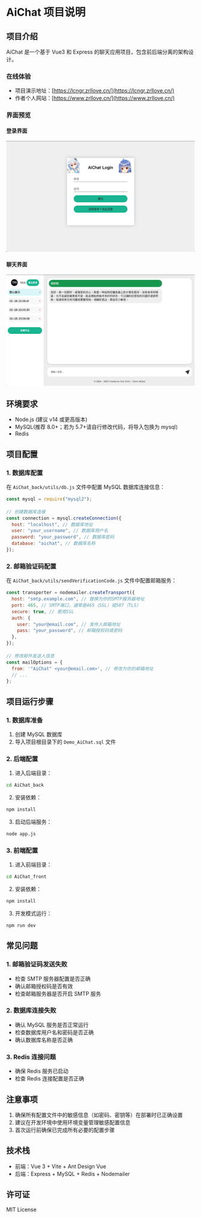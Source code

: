 # AiChat 项目说明

## 项目介绍

AiChat 是一个基于 Vue3 和 Express 的聊天应用项目，包含前后端分离的架构设计。

### 在线体验

- 项目演示地址：[https://lcngr.zrllove.cn/](https://lcngr.zrllove.cn/)
- 作者个人网站：[https://www.zrllove.cn/](https://www.zrllove.cn/)

### 界面预览

#### 登录界面

![登录界面](./img/LoginView.png)

#### 聊天界面

![聊天界面](./img/ChatView.png)

## 环境要求

- Node.js (建议 v14 或更高版本)
- MySQL(推荐 8.0+；若为 5.7+请自行修改代码，将导入包换为 mysql)
- Redis

## 项目配置

### 1. 数据库配置

在 `AiChat_back/utils/db.js` 文件中配置 MySQL 数据库连接信息：

```javascript
const mysql = require("mysql2");

// 创建数据库连接
const connection = mysql.createConnection({
  host: "localhost", // 数据库地址
  user: "your_username", // 数据库用户名
  password: "your_password", // 数据库密码
  database: "aichat", // 数据库名称
});
```

### 2. 邮箱验证码配置

在 `AiChat_back/utils/sendVerificationCode.js` 文件中配置邮箱服务：

```javascript
const transporter = nodemailer.createTransport({
  host: "smtp.example.com", // 替换为你的SMTP服务器地址
  port: 465, // SMTP端口，通常是465（SSL）或587（TLS）
  secure: true, // 使用SSL
  auth: {
    user: "your@email.com", // 发件人邮箱地址
    pass: "your_password", // 邮箱授权码或密码
  },
});

// 修改邮件发送人信息
const mailOptions = {
  from: '"AiChat" <your@email.com>', // 修改为你的邮箱地址
  // ...
};
```

## 项目运行步骤

### 1. 数据库准备

1. 创建 MySQL 数据库
2. 导入项目根目录下的 `Demo_AiChat.sql` 文件

### 2. 后端配置

1. 进入后端目录：

```bash
cd AiChat_back
```

2. 安装依赖：

```bash
npm install
```

3. 启动后端服务：

```bash
node app.js
```

### 3. 前端配置

1. 进入前端目录：

```bash
cd AiChat_front
```

2. 安装依赖：

```bash
npm install
```

3. 开发模式运行：

```bash
npm run dev
```

## 常见问题

### 1. 邮箱验证码发送失败

- 检查 SMTP 服务器配置是否正确
- 确认邮箱授权码是否有效
- 检查邮箱服务器是否开启 SMTP 服务

### 2. 数据库连接失败

- 确认 MySQL 服务是否正常运行
- 检查数据库用户名和密码是否正确
- 确认数据库名称是否正确

### 3. Redis 连接问题

- 确保 Redis 服务已启动
- 检查 Redis 连接配置是否正确

## 注意事项

1. 确保所有配置文件中的敏感信息（如密码、密钥等）在部署时已正确设置
2. 建议在开发环境中使用环境变量管理敏感配置信息
3. 首次运行前确保已完成所有必要的配置步骤

## 技术栈

- 前端：Vue 3 + Vite + Ant Design Vue
- 后端：Express + MySQL + Redis + Nodemailer

## 许可证

MIT License
